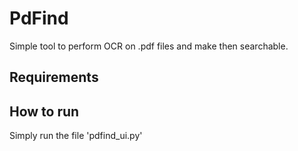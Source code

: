 # PdFind

Simple tool to perform OCR on .pdf files and make then searchable.

## Requirements



## How to run

Simply run the file 'pdfind_ui.py'